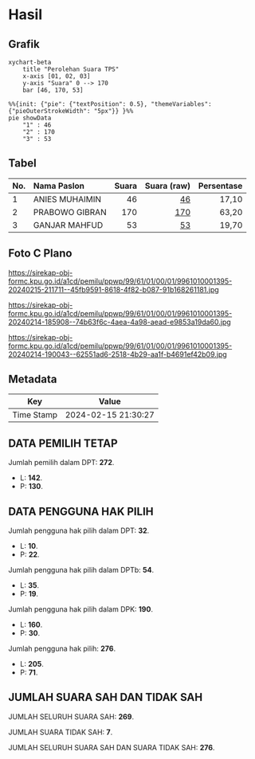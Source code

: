 # Hasil

## Grafik

```mermaid
xychart-beta
    title "Perolehan Suara TPS"
    x-axis [01, 02, 03]
    y-axis "Suara" 0 --> 170
    bar [46, 170, 53]
```

```mermaid
%%{init: {"pie": {"textPosition": 0.5}, "themeVariables": {"pieOuterStrokeWidth": "5px"}} }%%
pie showData
    "1" : 46
    "2" : 170
    "3" : 53
```

## Tabel

| No. | Nama Paslon    | Suara | Suara (raw) | Persentase |
|:--- |:-------------- | -----:| -----------:| ----------:|
| 1   | ANIES MUHAIMIN | 46    | [46][p-1]   | 17,10      |
| 2   | PRABOWO GIBRAN | 170   | [170][p-2]  | 63,20      |
| 3   | GANJAR MAHFUD  | 53    | [53][p-3]   | 19,70      |


[p-1]: https://github.com/gigit-pemilu/pemilu-2024-99-luar-negeri/blob/main/pilpres/hitung-suara/sub/99-luar-negeri/sub/61-kota-kinabalu-malaysia/sub/01-kota-kinabalu-malaysia/sub/0001-kota-kinabalu-malaysia/sub/395-ksk-384/sub/paslon-1.txt
[p-2]: https://github.com/gigit-pemilu/pemilu-2024-99-luar-negeri/blob/main/pilpres/hitung-suara/sub/99-luar-negeri/sub/61-kota-kinabalu-malaysia/sub/01-kota-kinabalu-malaysia/sub/0001-kota-kinabalu-malaysia/sub/395-ksk-384/sub/paslon-2.txt
[p-3]: https://github.com/gigit-pemilu/pemilu-2024-99-luar-negeri/blob/main/pilpres/hitung-suara/sub/99-luar-negeri/sub/61-kota-kinabalu-malaysia/sub/01-kota-kinabalu-malaysia/sub/0001-kota-kinabalu-malaysia/sub/395-ksk-384/sub/paslon-3.txt

## Foto C Plano

https://sirekap-obj-formc.kpu.go.id/a1cd/pemilu/ppwp/99/61/01/00/01/9961010001395-20240215-211711--45fb9591-8618-4f82-b087-91b168261181.jpg

https://sirekap-obj-formc.kpu.go.id/a1cd/pemilu/ppwp/99/61/01/00/01/9961010001395-20240214-185908--74b63f6c-4aea-4a98-aead-e9853a19da60.jpg

https://sirekap-obj-formc.kpu.go.id/a1cd/pemilu/ppwp/99/61/01/00/01/9961010001395-20240214-190043--62551ad6-2518-4b29-aa1f-b4691ef42b09.jpg


## Metadata

| Key        | Value               |
| ---------- | ------------------- |
| Time Stamp | 2024-02-15 21:30:27 |


## DATA PEMILIH TETAP

Jumlah pemilih dalam DPT: **272**.
 * L: **142**.
 * P: **130**.

## DATA PENGGUNA HAK PILIH

Jumlah pengguna hak pilih dalam DPT: **32**.
 * L: **10**.
 * P: **22**.

Jumlah pengguna hak pilih dalam DPTb: **54**.
 * L: **35**.
 * P: **19**.

Jumlah pengguna hak pilih dalam DPK: **190**.
 * L: **160**.
 * P: **30**.

Jumlah pengguna hak pilih: **276**.
 * L: **205**.
 * P: **71**.

## JUMLAH SUARA SAH DAN TIDAK SAH

JUMLAH SELURUH SUARA SAH: **269**.

JUMLAH SUARA TIDAK SAH: **7**.

JUMLAH SELURUH SUARA SAH DAN SUARA TIDAK SAH: **276**.


